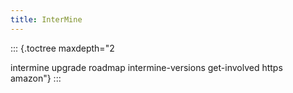 ```yaml
---
title: InterMine
---
```


::: {.toctree maxdepth="2

intermine
upgrade
roadmap
intermine-versions
get-involved
https
amazon"}
:::
